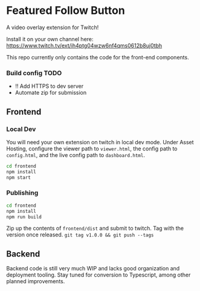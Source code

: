 # Featured Follow Button

A video overlay extension for Twitch!

Install it on your own channel here:
https://www.twitch.tv/ext/ih4ptg04wzw6nf4qms0612b8uj0tbh

This repo currently only contains the code for the front-end components.

### Build config TODO
 * !! Add HTTPS to dev server
 * Automate zip for submission

## Frontend
### Local Dev
You will need your own extension on twitch in local dev mode.
Under Asset Hosting, configure the viewer path to `viewer.html`,
the config path to `config.html`, and the live config path
to `dashboard.html`.

```sh
cd frontend
npm install
npm start
```

### Publishing

```sh
cd frontend
npm install
npm run build
```

Zip up the contents of `frontend/dist` and submit to twitch.
Tag with the version once released. `git tag v1.0.0 && git push --tags`

## Backend

Backend code is still very much WIP and lacks good organization and
deployment tooling. Stay tuned for conversion to Typescript, among
other planned improvements.
